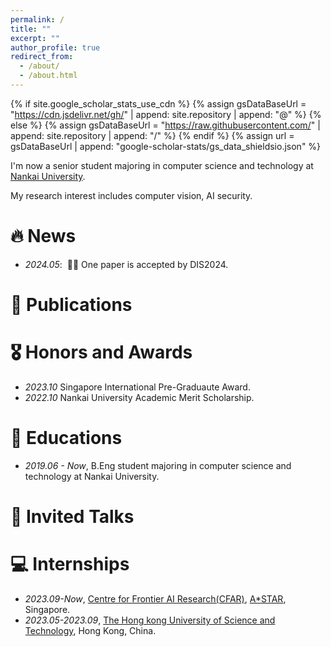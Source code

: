 ```yaml
---
permalink: /
title: ""
excerpt: ""
author_profile: true
redirect_from: 
  - /about/
  - /about.html
---
```


{% if site.google_scholar_stats_use_cdn %}
{% assign gsDataBaseUrl = "https://cdn.jsdelivr.net/gh/" | append: site.repository | append: "@" %}
{% else %}
{% assign gsDataBaseUrl = "https://raw.githubusercontent.com/" | append: site.repository | append: "/" %}
{% endif %}
{% assign url = gsDataBaseUrl | append: "google-scholar-stats/gs_data_shieldsio.json" %}

<span class='anchor' id='about-me'></span>

I'm now a senior student majoring in computer science and technology at [Nankai University](https://www.nankai.edu.cn/).

My research interest includes computer vision, AI security. 


# 🔥 News
- *2024.05*: &nbsp;🎉🎉 One paper is accepted by DIS2024.

# 📝 Publications 

# 🎖 Honors and Awards
- *2023.10*  Singapore International Pre-Graduaute Award.
- *2022.10*  Nankai University Academic Merit Scholarship.

# 📖 Educations
- *2019.06 - Now*, B.Eng student majoring in computer science and technology at Nankai University.

# 💬 Invited Talks
# 💻 Internships
- *2023.09-Now*, [Centre for Frontier AI Research(CFAR)](https://www.a-star.edu.sg/cfar), [A*STAR](https://www.a-star.edu.sg/), Singapore.
- *2023.05-2023.09*, [The Hong kong University of Science and Technology](https://hkust.edu.hk/), Hong Kong, China.
